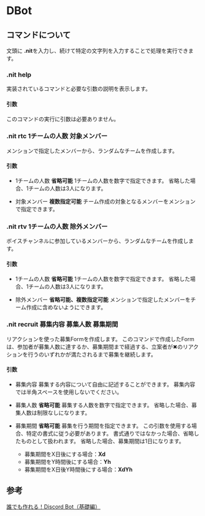 # DBot

## コマンドについて

文頭に **.nit**を入力し、続けて特定の文字列を入力することで処理を実行できます。

### .nit help

実装されているコマンドと必要な引数の説明を表示します。

#### 引数

このコマンドの実行に引数は必要ありません。

### .nit rtc 1チームの人数 対象メンバー

メンションで指定したメンバーから、ランダムなチームを作成します。

#### 引数

- 1チームの人数
    **省略可能** 
    1チームの人数を数字で指定できます。
    省略した場合、1チームの人数は3人になります。

- 対象メンバー
    **複数指定可能**
    チーム作成の対象となるメンバーをメンションで指定できます。

### .nit rtv 1チームの人数 除外メンバー

ボイスチャンネルに参加しているメンバーから、ランダムなチームを作成します。

#### 引数

- 1チームの人数
    **省略可能**
    1チームの人数を数字で指定できます。
    省略した場合、1チームの人数は3人になります。 

- 除外メンバー
    **省略可能、複数指定可能**
    メンションで指定したメンバーをチーム作成に含めないようにできます。

### .nit recruit 募集内容 募集人数 募集期間

リアクションを使った募集Formを作成します。
このコマンドで作成したFormは、参加者が募集人数に達するか、募集期間まで経過する、立案者が✖のリアクションを行うのいずれかが満たされるまで募集を継続します。

#### 引数

- 募集内容
    募集する内容について自由に記述することができます。
    募集内容では半角スペースを使用しないでください。

- 募集人数
    **省略可能**
    募集する人数を数字で指定できます。
    省略した場合、募集人数は制限なしになります。

- 募集期間
    **省略可能**
    募集を行う期間を指定できます。
    この引数を使用する場合、特定の書式に従う必要があります。
    書式通りではなかった場合、省略したものとして扱われます。
    省略した場合、募集期間は1日になります。
    - 募集期間をX日後にする場合：**Xd**
    - 募集期間をY時間後にする場合：**Yh**
    - 募集期間をX日後Y時間後にする場合：**XdYh**

## 参考

[誰でも作れる！Discord Bot（基礎編）](https://note.com/exteoi/n/nf1c37cb26c41)
